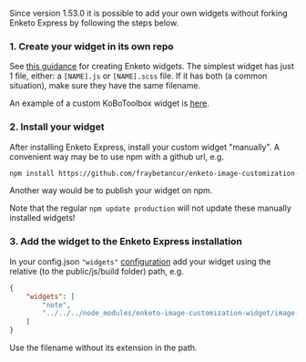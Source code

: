 Since version 1.53.0 it is possible to add your own widgets without forking Enketo Express by following the steps below.

### 1. Create your widget in its own repo

See [this guidance](https://enketo.github.io/enketo-core/tutorial-40-widgets.html) for creating Enketo widgets. The simplest widget has just 1 file, either: a `[NAME].js` or `[NAME].scss` file. If it has both (a common situation), make sure they have the same filename.

An example of a custom KoBoToolbox widget is [here](https://github.com/fraybetancur/enketo-image-customization-widget).

### 2. Install your widget

After installing Enketo Express, install your custom widget "manually". A convenient way may be to use npm with a github url, e.g.

```bash
npm install https://github.com/fraybetancur/enketo-image-customization-widget.git
```

Another way would be to publish your widget on npm.

Note that the regular `npm update production` will not update these manually installed widgets!

### 3. Add the widget to the Enketo Express installation

In your config.json `"widgets"` [configuration](https://github.com/fraybetancur/enketo-express/tree/master/config#widgets) add your widget using the relative (to the public/js/build folder) path, e.g.

```json
{
    "widgets": [
        "note",
        "../../../node_modules/enketo-image-customization-widget/image-customization"
    ]
}
```

Use the filename without its extension in the path.
